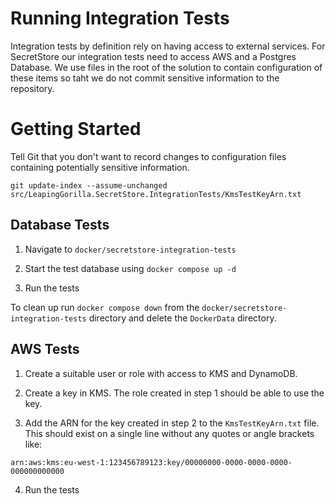 ﻿# Running Integration Tests

Integration tests by definition rely on having access to external services. For SecretStore our integration tests need to access AWS and a Postgres Database. We use files in the root of the solution to contain configuration of these items so taht we do not commit sensitive information to the repository.

# Getting Started

Tell Git that you don't want to record changes to configuration files containing potentially sensitive information.

`git update-index --assume-unchanged src/LeapingGorilla.SecretStore.IntegrationTests/KmsTestKeyArn.txt`

## Database Tests

1. Navigate to `docker/secretstore-integration-tests`

2. Start the test database using `docker compose up -d`

3. Run the tests

To clean up run `docker compose down` from the `docker/secretstore-integration-tests` directory and delete the `DockerData` directory. 

## AWS Tests

1. Create a suitable user or role with access to KMS and DynamoDB. 

2. Create a key in KMS. The role created in step 1 should be able to use the key. 

3. Add the ARN for the key created in step 2 to the `KmsTestKeyArn.txt` file. This should exist on a single line without any quotes or angle brackets like:

`arn:aws:kms:eu-west-1:123456789123:key/00000000-0000-0000-0000-000000000000`

4. Run the tests
